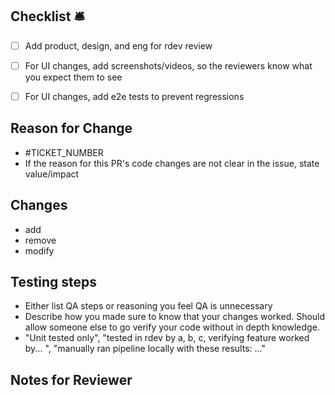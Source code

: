 ## Checklist 🛎️

- [ ] Add product, design, and eng for rdev review

- [ ] For UI changes, add screenshots/videos, so the reviewers know what you expect them to see

- [ ] For UI changes, add e2e tests to prevent regressions

## Reason for Change

- #TICKET_NUMBER
- If the reason for this PR's code changes are not clear in the issue, state value/impact

## Changes

- add
- remove
- modify

## Testing steps

- Either list QA steps or reasoning you feel QA is unnecessary
- Describe how you made sure to know that your changes worked. Should allow someone else to go verify your code without in depth knowledge.
- "Unit tested only", "tested in rdev by a, b, c, verifying feature worked by... ", "manually ran pipeline locally with these results: ..."

## Notes for Reviewer
